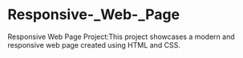 # Responsive-_Web-_Page
Responsive Web Page Project:This project showcases a modern and responsive web page created using HTML and CSS.
